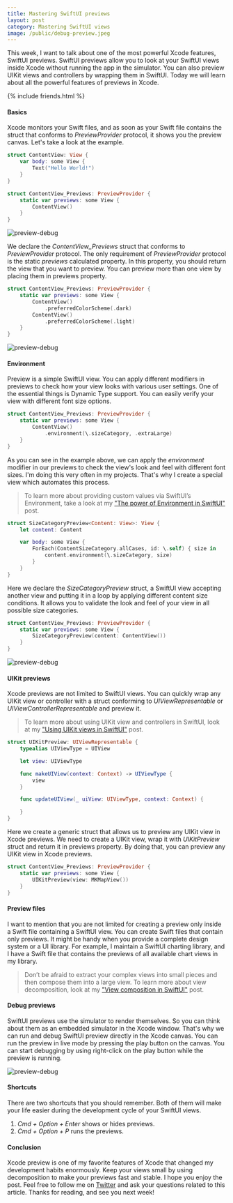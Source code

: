 ```yaml
---
title: Mastering SwiftUI previews
layout: post
category: Mastering SwiftUI views
image: /public/debug-preview.jpeg
---
```


This week, I want to talk about one of the most powerful Xcode features, SwiftUI previews. SwiftUI previews allow you to look at your SwiftUI views inside Xcode without running the app in the simulator. You can also preview UIKit views and controllers by wrapping them in SwiftUI. Today we will learn about all the powerful features of previews in Xcode.

{% include friends.html %}

#### Basics
Xcode monitors your Swift files, and as soon as your Swift file contains the struct that conforms to *PreviewProvider* protocol, it shows you the preview canvas. Let's take a look at the example.

```swift
struct ContentView: View {
    var body: some View {
        Text("Hello World!")
    }
}

struct ContentView_Previews: PreviewProvider {
    static var previews: some View {
        ContentView()
    }
}
```

![preview-debug](/public/preview1.png)

We declare the *ContentView_Previews* struct that conforms to *PreviewProvider* protocol. The only requirement of *PreviewProvider* protocol is the static *previews* calculated property. In this property, you should return the view that you want to preview. You can preview more than one view by placing them in previews property.

```swift
struct ContentView_Previews: PreviewProvider {
    static var previews: some View {
        ContentView()
            .preferredColorScheme(.dark)
        ContentView()
            .preferredColorScheme(.light)
    }
}
```

![preview-debug](/public/preview3.png)

#### Environment 
Preview is a simple SwiftUI view. You can apply different modifiers in previews to check how your view looks with various user settings. One of the essential things is Dynamic Type support. You can easily verify your view with different font size options.

```swift
struct ContentView_Previews: PreviewProvider {
    static var previews: some View {
        ContentView()
            .environment(\.sizeCategory, .extraLarge)
    }
}
```

As you can see in the example above, we can apply the *environment* modifier in our previews to check the view's look and feel with different font sizes. I'm doing this very often in my projects. That's why I create a special view which automates this process.

> To learn more about providing custom values via SwiftUI’s Environment, take a look at my ["The power of Environment in SwiftUI"](/2019/08/21/the-power-of-environment-in-swiftui/) post.

```swift
struct SizeCategoryPreview<Content: View>: View {
    let content: Content

    var body: some View {
        ForEach(ContentSizeCategory.allCases, id: \.self) { size in
            content.environment(\.sizeCategory, size)
        }
    }
}
```

Here we declare the *SizeCategoryPreview* struct, a SwiftUI view accepting another view and putting it in a loop by applying different content size conditions. It allows you to validate the look and feel of your view in all possible size categories.

```swift
struct ContentView_Previews: PreviewProvider {
    static var previews: some View {
        SizeCategoryPreview(content: ContentView())
    }
}
```

![preview-debug](/public/preview2.png)

#### UIKit previews
Xcode previews are not limited to SwiftUI views. You can quickly wrap any UIKit view or controller with a struct conforming to *UIViewRepresentable* or *UIViewControllerRepresentable* and preview it.

> To learn more about using UIKit view and controllers in SwiftUI, look at my ["Using UIKit views in SwiftUI"](/2020/01/29/using-uikit-views-in-swiftui/) post.

```swift
struct UIKitPreview: UIViewRepresentable {
    typealias UIViewType = UIView

    let view: UIViewType

    func makeUIView(context: Context) -> UIViewType {
        view
    }

    func updateUIView(_ uiView: UIViewType, context: Context) {

    }
}
```

Here we create a generic struct that allows us to preview any UIKit view in Xcode previews. We need to create a UIKit view, wrap it with *UIKitPreview* struct and return it in previews property. By doing that, you can preview any UIKit view in Xcode previews.

```swift
struct ContentView_Previews: PreviewProvider {
    static var previews: some View {
        UIKitPreview(view: MKMapView())
    }
}
```

#### Preview files
I want to mention that you are not limited for creating a preview only inside a Swift file containing a SwiftUI view. You can create Swift files that contain only previews. It might be handy when you provide a complete design system or a UI library. For example, I maintain a SwiftUI charting library, and I have a Swift file that contains the previews of all available chart views in my library.

> Don’t be afraid to extract your complex views into small pieces and then compose them into a large view. To learn more about view decomposition, look at my ["View composition in SwiftUI"](/2019/10/30/view-composition-in-swiftui/) post.

#### Debug previews
SwiftUI previews use the simulator to render themselves. So you can think about them as an embedded simulator in the Xcode window. That's why we can run and debug SwiftUI preview directly in the Xcode canvas.
You can run the preview in live mode by pressing the play button on the canvas. You can start debugging by using right-click on the play button while the preview is running. 

![preview-debug](/public/debug-preview.jpeg)

#### Shortcuts
There are two shortcuts that you should remember. Both of them will make your life easier during the development cycle of your SwiftUI views.

1. *Cmd + Option + Enter* shows or hides previews.
2. *Cmd + Option + P* runs the previews.

#### Conclusion
Xcode preview is one of my favorite features of Xcode that changed my development habits enormously. Keep your views small by using decomposition to make your previews fast and stable. I hope you enjoy the post. Feel free to follow me on [Twitter](https://twitter.com/mecid) and ask your questions related to this article. Thanks for reading, and see you next week!